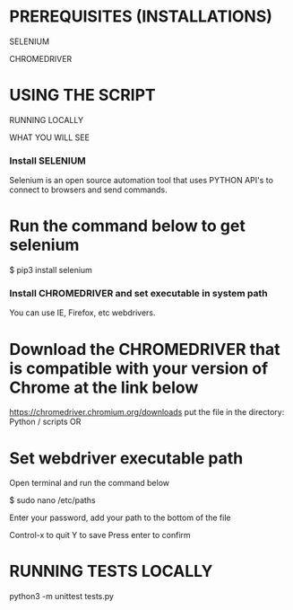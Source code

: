 # PREREQUISITES (INSTALLATIONS)
SELENIUM

CHROMEDRIVER

# USING THE SCRIPT
RUNNING LOCALLY

WHAT YOU WILL SEE

### Install SELENIUM
Selenium is an open source automation tool that uses PYTHON API's to connect to browsers and send commands.

# Run the command below to get selenium
$ pip3 install selenium

### Install CHROMEDRIVER and set executable in system path
You can use IE, Firefox, etc webdrivers.

# Download the CHROMEDRIVER that is compatible with your version of Chrome at the link below
https://chromedriver.chromium.org/downloads
put the file in the directory: Python / scripts
OR
# Set webdriver executable path
Open terminal and run the command below

$ sudo nano /etc/paths

Enter your password,
add your path to the bottom of the file

Control-x to quit
Y to save
Press enter to confirm

# RUNNING TESTS LOCALLY
python3 -m unittest tests.py
